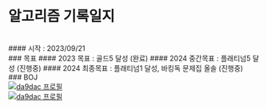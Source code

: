# 알고리즘 기록일지
<br />
#### 시작 : 2023/09/21
<br />
### 목표
#### 2023 목표 : 골드5 달성 (완료)
#### 2024 중간목표 : 플래티넘5 달성 (진행중)
#### 2024 최종목표 : 플래티넘1 달성, 바킹독 문제집 올솔 (진행중)
<br />
### BOJ
<br />
<a href="https://solved.ac/da9dac">
  <img src="http://mazassumnida.wtf/api/v2/generate_badge?boj=da9dac" alt="da9dac 프로필" style="margin-right: 20px">
</a>
<br />
<a href="https://solved.ac/da9dac">
  <img src="http://mazandi.herokuapp.com/api?handle=da9dac&theme=warm" alt="da9dac 프로필">
</a>
